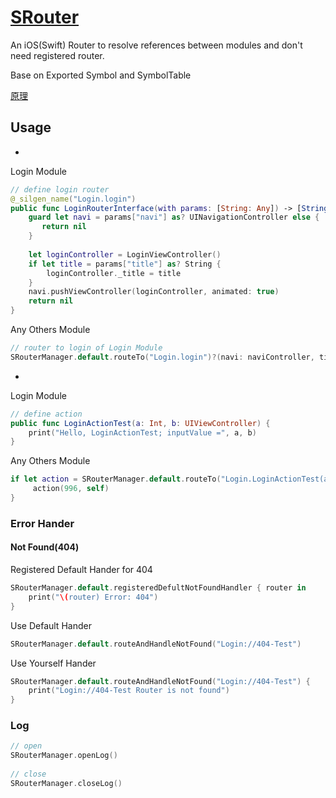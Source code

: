 # [SRouter](https://tannerjin.github.io/2019/11/04/SRouter/)
An iOS(Swift) Router to resolve references between modules and don't need registered router.    

Base on Exported Symbol and SymbolTable

[原理](https://tannerjin.github.io/2019/11/04/SRouter/)

## Usage

* 

Login Module
```swift
// define login router
@_silgen_name("Login.login")
public func LoginRouterInterface(with params: [String: Any]) -> [String: Any]? {
    guard let navi = params["navi"] as? UINavigationController else {
       return nil
    }
    
    let loginController = LoginViewController()
    if let title = params["title"] as? String {
        loginController._title = title
    }
    navi.pushViewController(loginController, animated: true)
    return nil
}

```

Any Others Module

```swift
// router to login of Login Module
SRouterManager.default.routeTo("Login.login")?(navi: naviController, title: "登录🚀🚀🚀", others: "Any others params...")
```

*

Login Module

```swift
// define action
public func LoginActionTest(a: Int, b: UIViewController) {
    print("Hello, LoginActionTest; inputValue =", a, b)
}
```

Any Others Module

```swift
if let action = SRouterManager.default.routeTo("Login.LoginActionTest(a: Swift.Int, b: __C.UIViewController) -> ()",   routerSILFunctionType: (@convention(thin) (Int, UIViewController)->()).self) {
     action(996, self)
}
```

### Error Hander

#### Not Found(404)

Registered Default Hander for 404

```swift
SRouterManager.default.registeredDefultNotFoundHandler { router in
    print("\(router) Error: 404")
}
```

Use Default Hander

```swift
SRouterManager.default.routeAndHandleNotFound("Login://404-Test")
```

Use Yourself Hander

```swift
SRouterManager.default.routeAndHandleNotFound("Login://404-Test") {
    print("Login://404-Test Router is not found")            
}
```


### Log

```swift
// open
SRouterManager.openLog()
 
// close
SRouterManager.closeLog()
```



